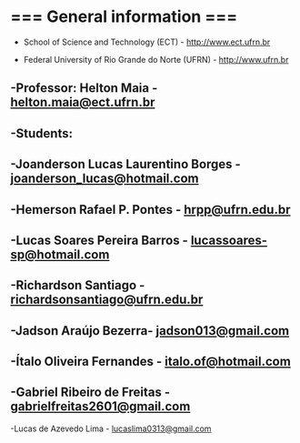 # === General information ===

* School of Science and Technology (ECT) - http://www.ect.ufrn.br

* Federal University of Rio Grande do Norte (UFRN) - http://www.ufrn.br

 -Professor: Helton Maia - helton.maia@ect.ufrn.br
 -
 -Students:
 -
 -Joanderson Lucas Laurentino Borges - joanderson_lucas@hotmail.com
 -
 -Hemerson Rafael P. Pontes - hrpp@ufrn.edu.br
 -
 -Lucas Soares Pereira Barros - lucassoares-sp@hotmail.com
 -
 -Richardson Santiago - richardsonsantiago@ufrn.edu.br
 -
 -Jadson Araújo Bezerra- jadson013@gmail.com
 -
 -Ítalo Oliveira Fernandes - italo.of@hotmail.com
 -
 -Gabriel Ribeiro de Freitas - gabrielfreitas2601@gmail.com
 -
 -Lucas de Azevedo Lima - lucaslima0313@gmail.com
 
